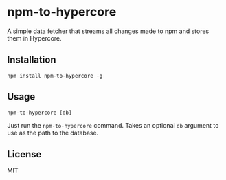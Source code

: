 # npm-to-hypercore

A simple data fetcher that streams all changes made to npm and stores
them in Hypercore.

## Installation

```
npm install npm-to-hypercore -g
```

## Usage

```
npm-to-hypercore [db]
```

Just run the `npm-to-hypercore` command. Takes an optional `db` argument
to use as the path to the database.

## License

MIT
